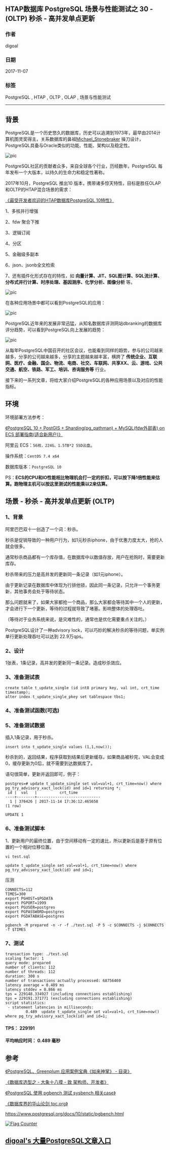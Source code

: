 ## HTAP数据库 PostgreSQL 场景与性能测试之 30 - (OLTP) 秒杀 - 高并发单点更新  
  
### 作者  
digoal  
  
### 日期  
2017-11-07  
  
### 标签  
PostgreSQL , HTAP , OLTP , OLAP , 场景与性能测试  
  
----  
  
## 背景  
PostgreSQL是一个历史悠久的数据库，历史可以追溯到1973年，最早由2014计算机图灵奖得主，关系数据库的鼻祖[Michael_Stonebraker](https://en.wikipedia.org/wiki/Michael_Stonebraker) 操刀设计，PostgreSQL具备与Oracle类似的功能、性能、架构以及稳定性。  
  
![pic](20171107_02_pic_003.jpg)  
  
PostgreSQL社区的贡献者众多，来自全球各个行业，历经数年，PostgreSQL 每年发布一个大版本，以持久的生命力和稳定性著称。  
  
2017年10月，PostgreSQL 推出10 版本，携带诸多惊天特性，目标是胜任OLAP和OLTP的HTAP混合场景的需求：  
  
[《最受开发者欢迎的HTAP数据库PostgreSQL 10特性》](../201710/20171029_01.md)  
  
1、多核并行增强  
  
2、fdw 聚合下推  
  
3、逻辑订阅  
  
4、分区  
  
5、金融级多副本  
  
6、json、jsonb全文检索  
  
7、还有插件化形式存在的特性，如 **向量计算、JIT、SQL图计算、SQL流计算、分布式并行计算、时序处理、基因测序、化学分析、图像分析** 等。  
  
![pic](20171107_02_pic_001.jpg)  
  
在各种应用场景中都可以看到PostgreSQL的应用：  
  
![pic](../201706/20170601_02_pic_002.png)  
  
PostgreSQL近年来的发展非常迅猛，从知名数据库评测网站dbranking的数据库评分趋势，可以看到PostgreSQL向上发展的趋势：  
  
![pic](20171107_02_pic_002.jpg)  
  
从每年PostgreSQL中国召开的社区会议，也能看到同样的趋势，参与的公司越来越多，分享的公司越来越多，分享的主题越来越丰富，横跨了 **传统企业、互联网、医疗、金融、国企、物流、电商、社交、车联网、共享XX、云、游戏、公共交通、航空、铁路、军工、培训、咨询服务等** 行业。  
  
接下来的一系列文章，将给大家介绍PostgreSQL的各种应用场景以及对应的性能指标。  
  
## 环境  
环境部署方法参考：  
  
[《PostgreSQL 10 + PostGIS + Sharding(pg_pathman) + MySQL(fdw外部表) on ECS 部署指南(适合新用户)》](../201710/20171018_01.md)  
  
阿里云 ECS：```56核，224G，1.5TB*2 SSD云盘```。  
  
操作系统：```CentOS 7.4 x64```  
  
数据库版本：```PostgreSQL 10```  
  
PS：**ECS的CPU和IO性能相比物理机会打一定的折扣，可以按下降1倍性能来估算。跑物理主机可以按这里测试的性能乘以2来估算。**  
  
## 场景 - 秒杀 - 高并发单点更新 (OLTP)  
  
### 1、背景  
阿里巴巴双十一创造了一个词：秒杀。  
  
秒杀是促销导致的一种用户行为，如1元秒杀iphone，由于优惠力度太大，抢的人就会很多。  
  
通常秒杀商品都有一个库存值，在数据库中以数值存放，用户在抢购时，需要更新库存。  
  
秒杀带来的压力是高并发的更新同一条记录（如1元iphone）。  
  
由于更新记录在数据库中体现为行排他锁，因此同一条记录，只允许一个事务更新，其他事务会处于等待状态。  
  
那么问题就来了，如果大家都抢一个商品，那么大家都会等待其中一个人的更新，才会进行下一个更新，等待的过程就导致了堵塞。影响整体的处理吞吐。  
  
（等待对于业务系统来说，是灾难性的，通常也是优化需要重点关注的。）  
  
PostgreSQL设计了一种advisory lock，可以巧妙的解决秒杀的等待问题，单实例单行更新处理吞吐可以达到 22.9万qps。   
  
### 2、设计  
1张表，1条记录，高并发的更新同一条记录。造成秒杀效应。  
  
### 3、准备测试表  
  
```  
create table t_update_single (id int8 primary key, val int, crt_time timestamp);  
alter index t_update_single_pkey set tablespace tbs1;  
```  
  
### 4、准备测试函数(可选)  
  
  
### 5、准备测试数据  
插入1条记录，用于秒杀。  
  
```  
insert into t_update_single values (1,1,now());  
```  
  
秒杀到的，返回结果，程序获取到结果后更新缓存。如果商品被秒完，VAL会变成0，缓存更新为0后，就不需要到达数据库了。  
  
语句很简单，更新并返回即可，例子：  
  
```  
postgres=# update t_update_single set val=val+1, crt_time=now() where pg_try_advisory_xact_lock(id) and id=1 returning *;  
 id |  val   |          crt_time  
----+--------+----------------------------  
  1 | 376426 | 2017-11-14 17:36:12.465658  
(1 row)  
  
UPDATE 1  
```  
  
### 6、准备测试脚本  
1、更新用户的最终位置，由于空间移动有一定的速比，所以更新后是基于原有位置的一个相对位移位置。  
  
```  
vi test.sql  
  
update t_update_single set val=val+1, crt_time=now() where pg_try_advisory_xact_lock(id) and id=1;  
```  
  
压测  
  
```  
CONNECTS=112  
TIMES=300  
export PGHOST=$PGDATA  
export PGPORT=1999  
export PGUSER=postgres  
export PGPASSWORD=postgres  
export PGDATABASE=postgres  
  
pgbench -M prepared -n -r -f ./test.sql -P 5 -c $CONNECTS -j $CONNECTS -T $TIMES  
```  
  
### 7、测试  
  
```  
transaction type: ./test.sql  
scaling factor: 1  
query mode: prepared  
number of clients: 112  
number of threads: 112  
duration: 300 s  
number of transactions actually processed: 68756469  
latency average = 0.489 ms  
latency stddev = 0.866 ms  
tps = 229148.334927 (including connections establishing)  
tps = 229191.371771 (excluding connections establishing)  
script statistics:  
 - statement latencies in milliseconds:  
         0.489  update t_update_single set val=val+1, crt_time=now() where pg_try_advisory_xact_lock(id) and id=1;  
```  
  
#### TPS： 229191  
  
#### 平均响应时间： 0.489 毫秒  
  
  
## 参考  
[《PostgreSQL、Greenplum 应用案例宝典《如来神掌》 - 目录》](../201706/20170601_02.md)  
  
[《数据库选型之 - 大象十八摸 - 致 架构师、开发者》](../201702/20170209_01.md)  
  
[《PostgreSQL 使用 pgbench 测试 sysbench 相关case》](../201610/20161031_02.md)  
  
[《数据库界的华山论剑 tpc.org》](../201701/20170125_01.md)  
  
https://www.postgresql.org/docs/10/static/pgbench.html  
  
  
<a rel="nofollow" href="http://info.flagcounter.com/h9V1"  ><img src="http://s03.flagcounter.com/count/h9V1/bg_FFFFFF/txt_000000/border_CCCCCC/columns_2/maxflags_12/viewers_0/labels_0/pageviews_0/flags_0/"  alt="Flag Counter"  border="0"  ></a>  
  
  
  
  
  
  
## [digoal's 大量PostgreSQL文章入口](https://github.com/digoal/blog/blob/master/README.md "22709685feb7cab07d30f30387f0a9ae")
  
